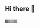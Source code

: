 ## Hi there 👋

<!--
**6027pjs/6027pjs** is a ✨ _special_ ✨ repository because its `README.md` (this file) appears on your GitHub profile.

Here are some ideas to get you started:
artika cantik
- 🔭 I’m currently working on ...
- 🌱 I’m currently learning ...
- 👯 I’m looking to collaborate on ...
- 🤔 I’m looking for help with ...
- 💬 Ask me about ...
- 📫 How to reach me: ...
- 😄 Pronouns: ...
- ⚡ Fun fact: ...
-->
jjjjjjjjjjjj
